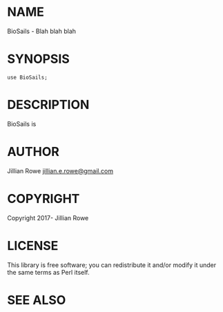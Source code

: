 # NAME

BioSails - Blah blah blah

# SYNOPSIS

    use BioSails;

# DESCRIPTION

BioSails is

# AUTHOR

Jillian Rowe <jillian.e.rowe@gmail.com>

# COPYRIGHT

Copyright 2017- Jillian Rowe

# LICENSE

This library is free software; you can redistribute it and/or modify
it under the same terms as Perl itself.

# SEE ALSO
